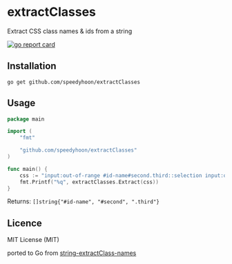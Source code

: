 # extractClasses
Extract CSS class names &amp; ids from a string

[![go report card](https://goreportcard.com/badge/github.com/speedyhoon/extractClasses)](https://goreportcard.com/report/github.com/speedyhoon/extractClasses) 

## Installation
```go get github.com/speedyhoon/extractClasses```

## Usage
```go
package main

import (
	"fmt"

	"github.com/speedyhoon/extractClasses"
)

func main() {
	css := "input:out-of-range #id-name#second.third::selection input:out-of-range::selection"
	fmt.Printf("%q", extractClasses.Extract(css))
}
```
Returns: ```[]string{"#id-name", "#second", ".third"}```

## Licence
MIT License (MIT)

ported to Go from [string-extractClass-names](https://github.com/codsen/string-extractClass-names)
